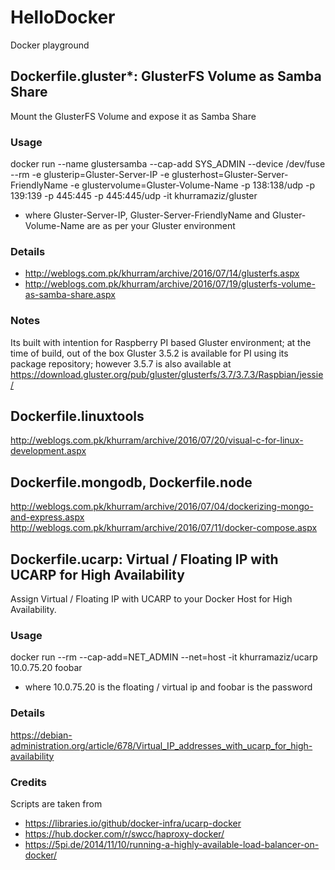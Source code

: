 # HelloDocker
Docker playground

## Dockerfile.gluster*: GlusterFS Volume as Samba Share
Mount the GlusterFS Volume and expose it as Samba Share

### Usage
docker run --name glustersamba --cap-add SYS_ADMIN --device /dev/fuse --rm -e glusterip=Gluster-Server-IP -e glusterhost=Gluster-Server-FriendlyName -e glustervolume=Gluster-Volume-Name -p 138:138/udp -p 139:139 -p 445:445 -p 445:445/udp -it khurramaziz/gluster
- where Gluster-Server-IP, Gluster-Server-FriendlyName and Gluster-Volume-Name are as per your Gluster environment

### Details
- http://weblogs.com.pk/khurram/archive/2016/07/14/glusterfs.aspx
- http://weblogs.com.pk/khurram/archive/2016/07/19/glusterfs-volume-as-samba-share.aspx

### Notes
Its built with intention for Raspberry PI based Gluster environment; at the time of build, out of the box
Gluster 3.5.2 is available for PI using its package repository; however 3.5.7 is also available at 
https://download.gluster.org/pub/gluster/glusterfs/3.7/3.7.3/Raspbian/jessie/


## Dockerfile.linuxtools
http://weblogs.com.pk/khurram/archive/2016/07/20/visual-c-for-linux-development.aspx

## Dockerfile.mongodb, Dockerfile.node
http://weblogs.com.pk/khurram/archive/2016/07/04/dockerizing-mongo-and-express.aspx<br>
http://weblogs.com.pk/khurram/archive/2016/07/11/docker-compose.aspx

## Dockerfile.ucarp: Virtual / Floating IP with UCARP for High Availability
Assign Virtual / Floating IP with UCARP to your Docker Host for High Availability.

### Usage
docker run --rm --cap-add=NET_ADMIN --net=host -it khurramaziz/ucarp 10.0.75.20 foobar
- where 10.0.75.20 is the floating / virtual ip and foobar is the password

### Details
https://debian-administration.org/article/678/Virtual_IP_addresses_with_ucarp_for_high-availability

### Credits
Scripts are taken from
- https://libraries.io/github/docker-infra/ucarp-docker
- https://hub.docker.com/r/swcc/haproxy-docker/
- https://5pi.de/2014/11/10/running-a-highly-available-load-balancer-on-docker/
